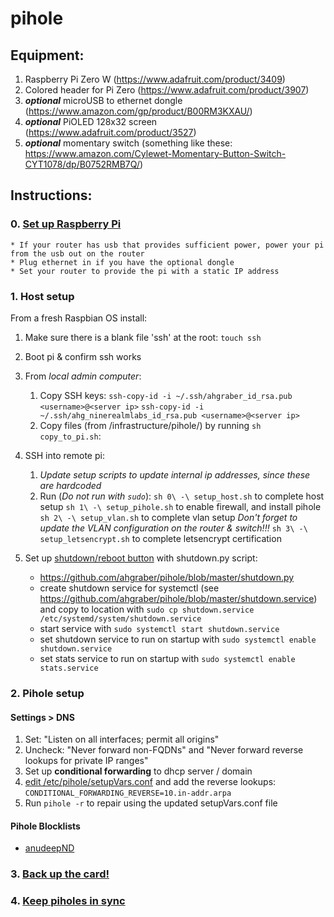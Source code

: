 # pihole

## Equipment:
1. Raspberry Pi Zero W (https://www.adafruit.com/product/3409) 
2. Colored header for Pi Zero (https://www.adafruit.com/product/3907)
3. *__optional__* microUSB to ethernet dongle (https://www.amazon.com/gp/product/B00RM3KXAU/)
4. *__optional__* PiOLED 128x32 screen (https://www.adafruit.com/product/3527) 
5. *__optional__* momentary switch (something like these: https://www.amazon.com/Cylewet-Momentary-Button-Switch-CYT1078/dp/B0752RMB7Q/)

## Instructions:
### 0. [Set up Raspberry Pi](https://learn.adafruit.com/pi-hole-ad-blocker-with-pi-zero-w?view=all#prepare-the-pi)
    * If your router has usb that provides sufficient power, power your pi from the usb out on the router
    * Plug ethernet in if you have the optional dongle
    * Set your router to provide the pi with a static IP address

### 1. Host setup
From a fresh Raspbian OS install:
1. Make sure there is a blank file 'ssh' at the root: ```touch ssh```

2. Boot pi & confirm ssh works

3. From *local admin computer*: 
    1. Copy SSH keys:
        ```ssh-copy-id -i ~/.ssh/ahgraber_id_rsa.pub <username>@<server ip>```
        ```ssh-copy-id -i ~/.ssh/ahg_ninerealmlabs_id_rsa.pub <username>@<server ip>```
    2. Copy files (from <git repo>/infrastructure/pihole/) by running ```sh copy_to_pi.sh```:

4. SSH into remote pi:
    1. *Update setup scripts to update internal ip addresses, since these are hardcoded*
    2. Run (*Do not run with `sudo`*):
        ```sh 0\ -\ setup_host.sh``` to complete host setup
        ```sh 1\ -\ setup_pihole.sh``` to enable firewall, and install pihole
        ```sh 2\ -\ setup_vlan.sh``` to complete vlan setup
        *Don't forget to update the VLAN configuration on the router & switch!!!*
        ```sh 3\ -\ setup_letsencrypt.sh``` to complete letsencrypt certification

5. Set up [shutdown/reboot button](https://scruss.com/blog/2017/10/21/combined-restart-shutdown-button-for-raspberry-pi/) with shutdown.py script: 
    * https://github.com/ahgraber/pihole/blob/master/shutdown.py
    * create shutdown service for systemctl (see https://github.com/ahgraber/pihole/blob/master/shutdown.service) 
        and copy to location with `sudo cp shutdown.service /etc/systemd/system/shutdown.service`
    * start service with `sudo systemctl start shutdown.service`  
    * set shutdown service to run on startup with `sudo systemctl enable shutdown.service`  
    * set stats service to run on startup with `sudo systemctl enable stats.service`

### 2. Pihole setup
#### Settings > DNS 
1. Set: "Listen on all interfaces; permit all origins"
2. Uncheck: "Never forward non-FQDNs" and "Never forward reverse lookups for private IP ranges"
3. Set up **conditional forwarding** to dhcp server / domain
4. [edit /etc/pihole/setupVars.conf](https://www.reddit.com/r/pihole/comments/a9ktnl/getting_pihole_to_do_reverse_lookup/) and add the reverse lookups:
    ```CONDITIONAL_FORWARDING_REVERSE=10.in-addr.arpa```
5. Run ```pihole -r``` to repair using the updated setupVars.conf file

#### Pihole Blocklists
* [anudeepND](https://github.com/anudeepND)


### 3. [Back up the card!](https://computers.tutsplus.com/articles/how-to-clone-raspberry-pi-sd-cards-using-the-command-line-in-os-x--mac-59911)


### 4. [Keep piholes in sync](https://github.com/vmstan/gravity-sync)